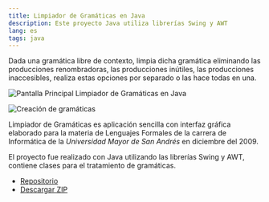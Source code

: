 ```yaml
---
title: Limpiador de Gramáticas en Java
description: Este proyecto Java utiliza librerías Swing y AWT
lang: es
tags: java
---
```


Dada una gramática libre de contexto, limpia dicha gramática eliminando las producciones renombradoras, las producciones inútiles, las producciones inaccesibles, realiza estas opciones por separado o las hace todas en una.

![Pantalla Principal Limpiador de Gramáticas en Java](/images/limpiador-gramaticas-java-1.png)

![Creación de gramáticas](/images/limpiador-gramaticas-java-2.png)

Limpiador de Gramáticas es aplicación sencilla con interfaz gráfica elaborado para la materia de Lenguajes Formales de la carrera de Informática de la *Universidad Mayor de San Andrés* en diciembre del 2009.

El proyecto fue realizado con Java utilizando las librerías Swing y AWT, contiene clases para el tratamiento de gramáticas.

* [Repositorio](https://github.com/alvareztech/LimpiadorDeGramaticas)
* [Descargar ZIP](https://github.com/alvareztech/LimpiadorDeGramaticas/archive/master.zip)
